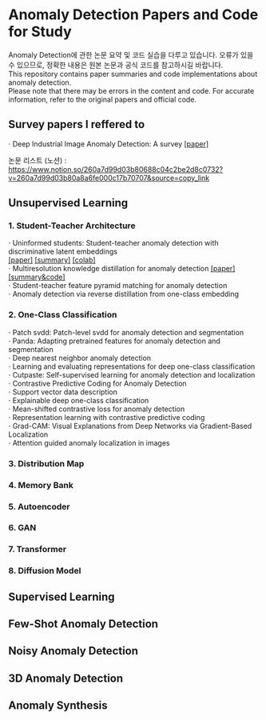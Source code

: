 # Anomaly Detection Papers and Code for Study  
Anomaly Detection에 관한 논문 요약 및 코드 실습을 다루고 있습니다. 오류가 있을 수 있으므로, 정확한 내용은 원본 논문과 공식 코드를 참고하시길 바랍니다.  
This repository contains paper summaries and code implementations about anomaly detection.  
Please note that there may be errors in the content and code. For accurate information, refer to the original papers and official code.  


## Survey papers I reffered to  
$\cdot$ Deep Industrial Image Anomaly Detection: A survey [[paper]](https://arxiv.org/abs/2301.11514)


논문 리스트 (노션) : https://www.notion.so/260a7d99d03b80688c04c2be2d8c0732?v=260a7d99d03b80a8a6fe000c17b70707&source=copy_link  
  
## Unsupervised Learning  
### 1. Student-Teacher Architecture  

$\cdot$ Uninformed students: Student-teacher anomaly detection with discriminative latent embeddings  
[[paper]](https://arxiv.org/pdf/2011.11108)
[[summary]](https://sogsog.tistory.com/53)
[[colab]](https://github.com/henyu0117-cloud/ADcode/blob/73c10ec7655f557f17329f655e292914acb30104/1%20Student-Teacher%20Architecture/Multiresolution%20Knowledge%20Distillation%20for%20Anomaly%20Detection.ipynb)  
$\cdot$ Multiresolution knowledge distillation for anomaly detection [[paper]](https://arxiv.org/pdf/2011.11108) [[summary&code]](https://github.com/henyu0117-cloud/ADcode/blob/73c10ec7655f557f17329f655e292914acb30104/1%20Student-Teacher%20Architecture/Multiresolution%20Knowledge%20Distillation%20for%20Anomaly%20Detection.ipynb)  
$\cdot$ Student-teacher feature pyramid matching for anomaly detection  
$\cdot$ Anomaly detection via reverse distillation from one-class embedding  

### 2. One-Class Classification  
$\cdot$ Patch svdd: Patch-level svdd for anomaly detection and segmentation  
$\cdot$ Panda: Adapting pretrained features for anomaly detection and segmentation  
$\cdot$ Deep nearest neighbor anomaly detection  
$\cdot$ Learning and evaluating representations for deep one-class classification  
$\cdot$ Cutpaste: Self-supervised learning for anomaly detection and localization  
$\cdot$ Contrastive Predictive Coding for Anomaly Detection  
$\cdot$ Support vector data description  
$\cdot$ Explainable deep one-class classification  
$\cdot$ Mean-shifted contrastive loss for anomaly detection  
$\cdot$ Representation learning with contrastive predictive coding  
$\cdot$ Grad-CAM: Visual Explanations from Deep Networks via Gradient-Based Localization  
$\cdot$ Attention guided anomaly localization in images  
  
### 3. Distribution Map  

### 4. Memory Bank  

### 5. Autoencoder  

### 6. GAN

### 7. Transformer  

### 8. Diffusion Model  

## Supervised Learning

## Few-Shot Anomaly Detection  

## Noisy Anomaly Detection  

## 3D Anomaly Detection

## Anomaly Synthesis  
